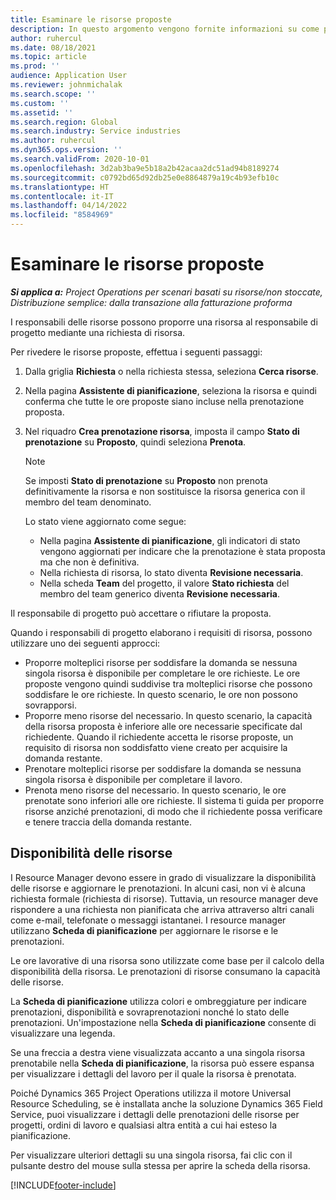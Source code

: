 ```yaml
---
title: Esaminare le risorse proposte
description: In questo argomento vengono fornite informazioni su come proporre risorse di progetto.
author: ruhercul
ms.date: 08/18/2021
ms.topic: article
ms.prod: ''
audience: Application User
ms.reviewer: johnmichalak
ms.search.scope: ''
ms.custom: ''
ms.assetid: ''
ms.search.region: Global
ms.search.industry: Service industries
ms.author: ruhercul
ms.dyn365.ops.version: ''
ms.search.validFrom: 2020-10-01
ms.openlocfilehash: 3d2ab3ba9e5b18a2b42acaa2dc51ad94b8189274
ms.sourcegitcommit: c0792bd65d92db25e0e8864879a19c4b93efb10c
ms.translationtype: HT
ms.contentlocale: it-IT
ms.lasthandoff: 04/14/2022
ms.locfileid: "8584969"
---
```

# <a name="review-proposed-resources"></a>Esaminare le risorse proposte

_**Si applica a:** Project Operations per scenari basati su risorse/non stoccate, Distribuzione semplice: dalla transazione alla fatturazione proforma_

I responsabili delle risorse possono proporre una risorsa al responsabile di progetto mediante una richiesta di risorsa.

Per rivedere le risorse proposte, effettua i seguenti passaggi:

1. Dalla griglia **Richiesta** o nella richiesta stessa, seleziona **Cerca risorse**.
2. Nella pagina **Assistente di pianificazione**, seleziona la risorsa e quindi conferma che tutte le ore proposte siano incluse nella prenotazione proposta.
3. Nel riquadro **Crea prenotazione risorsa**, imposta il campo **Stato di prenotazione** su **Proposto**, quindi seleziona **Prenota**.

    > [!NOTE]
    > Se imposti **Stato di prenotazione** su **Proposto** non prenota definitivamente la risorsa e non sostituisce la risorsa generica con il membro del team denominato.

    Lo stato viene aggiornato come segue:

    - Nella pagina **Assistente di pianificazione**, gli indicatori di stato vengono aggiornati per indicare che la prenotazione è stata proposta ma che non è definitiva.
    - Nella richiesta di risorsa, lo stato diventa **Revisione necessaria**.
    - Nella scheda **Team** del progetto, il valore **Stato richiesta** del membro del team generico diventa **Revisione necessaria**.

Il responsabile di progetto può accettare o rifiutare la proposta.

Quando i responsabili di progetto elaborano i requisiti di risorsa, possono utilizzare uno dei seguenti approcci:

- Proporre molteplici risorse per soddisfare la domanda se nessuna singola risorsa è disponibile per completare le ore richieste. Le ore proposte vengono quindi suddivise tra molteplici risorse che possono soddisfare le ore richieste. In questo scenario, le ore non possono sovrapporsi.
- Proporre meno risorse del necessario. In questo scenario, la capacità della risorsa proposta è inferiore alle ore necessarie specificate dal richiedente. Quando il richiedente accetta le risorse proposte, un requisito di risorsa non soddisfatto viene creato per acquisire la domanda restante.
- Prenotare molteplici risorse per soddisfare la domanda se nessuna singola risorsa è disponibile per completare il lavoro.
- Prenota meno risorse del necessario. In questo scenario, le ore prenotate sono inferiori alle ore richieste. Il sistema ti guida per proporre risorse anziché prenotazioni, di modo che il richiedente possa verificare e tenere traccia della domanda restante.

## <a name="resource-availability"></a>Disponibilità delle risorse

I Resource Manager devono essere in grado di visualizzare la disponibilità delle risorse e aggiornare le prenotazioni. In alcuni casi, non vi è alcuna richiesta formale (richiesta di risorse). Tuttavia, un resource manager deve rispondere a una richiesta non pianificata che arriva attraverso altri canali come e-mail, telefonate o messaggi istantanei. I resource manager utilizzano **Scheda di pianificazione** per aggiornare le risorse e le prenotazioni.

Le ore lavorative di una risorsa sono utilizzate come base per il calcolo della disponibilità della risorsa. Le prenotazioni di risorse consumano la capacità delle risorse.

La **Scheda di pianificazione** utilizza colori e ombreggiature per indicare prenotazioni, disponibilità e sovraprenotazioni nonché lo stato delle prenotazioni. Un'impostazione nella **Scheda di pianificazione** consente di visualizzare una legenda.

Se una freccia a destra viene visualizzata accanto a una singola risorsa prenotabile nella **Scheda di pianificazione**, la risorsa può essere espansa per visualizzare i dettagli del lavoro per il quale la risorsa è prenotata.

Poiché Dynamics 365 Project Operations utilizza il motore Universal Resource Scheduling, se è installata anche la soluzione Dynamics 365 Field Service, puoi visualizzare i dettagli delle prenotazioni delle risorse per progetti, ordini di lavoro e qualsiasi altra entità a cui hai esteso la pianificazione.

Per visualizzare ulteriori dettagli su una singola risorsa, fai clic con il pulsante destro del mouse sulla stessa per aprire la scheda della risorsa.



[!INCLUDE[footer-include](../includes/footer-banner.md)]
